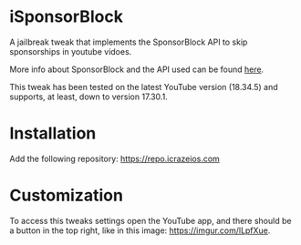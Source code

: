 # iSponsorBlock
A jailbreak tweak that implements the SponsorBlock API to skip sponsorships in youtube vidoes.

More info about SponsorBlock and the API used can be found [here](https://sponsor.ajay.app).

This tweak has been tested on the latest YouTube version (18.34.5) and supports, at least, down to version 17.30.1.

# Installation

Add the following repository: https://repo.icrazeios.com

# Customization
To access this tweaks settings open the YouTube app, and there should be a button in the top right, like in this image: https://imgur.com/lLpfXue.
